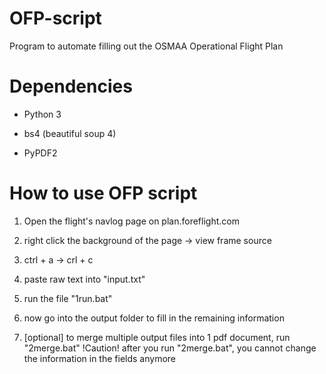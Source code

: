 # OFP-script
Program to automate filling out the OSMAA Operational Flight Plan


# Dependencies
- Python 3

- bs4 (beautiful soup 4)
- PyPDF2


# How to use OFP script
1. Open the flight's navlog page on plan.foreflight.com
2. right click the background of the page -> view frame source
3. ctrl + a -> crl + c
4. paste raw text into "input.txt"
5. run the file "1run.bat"
6. now go into the output folder to fill in the remaining information

7. [optional] to merge multiple output files into 1 pdf document, run "2merge.bat"
!Caution! after you run "2merge.bat", you cannot change the information in the fields anymore
